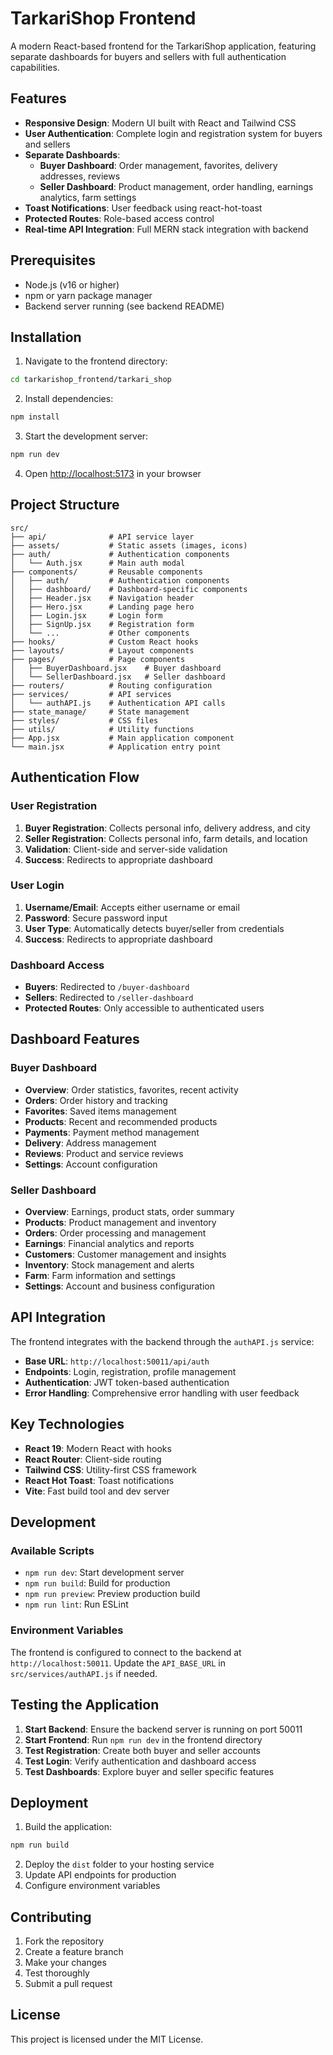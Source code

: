 # TarkariShop Frontend

A modern React-based frontend for the TarkariShop application, featuring separate dashboards for buyers and sellers with full authentication capabilities.

## Features

- **Responsive Design**: Modern UI built with React and Tailwind CSS
- **User Authentication**: Complete login and registration system for buyers and sellers
- **Separate Dashboards**: 
  - **Buyer Dashboard**: Order management, favorites, delivery addresses, reviews
  - **Seller Dashboard**: Product management, order handling, earnings analytics, farm settings
- **Toast Notifications**: User feedback using react-hot-toast
- **Protected Routes**: Role-based access control
- **Real-time API Integration**: Full MERN stack integration with backend

## Prerequisites

- Node.js (v16 or higher)
- npm or yarn package manager
- Backend server running (see backend README)

## Installation

1. Navigate to the frontend directory:
```bash
cd tarkarishop_frontend/tarkari_shop
```

2. Install dependencies:
```bash
npm install
```

3. Start the development server:
```bash
npm run dev
```

4. Open [http://localhost:5173](http://localhost:5173) in your browser

## Project Structure

```
src/
├── api/              # API service layer
├── assets/           # Static assets (images, icons)
├── auth/             # Authentication components
│   └── Auth.jsx      # Main auth modal
├── components/       # Reusable components
│   ├── auth/         # Authentication components
│   ├── dashboard/    # Dashboard-specific components
│   ├── Header.jsx    # Navigation header
│   ├── Hero.jsx      # Landing page hero
│   ├── Login.jsx     # Login form
│   ├── SignUp.jsx    # Registration form
│   └── ...           # Other components
├── hooks/            # Custom React hooks
├── layouts/          # Layout components
├── pages/            # Page components
│   ├── BuyerDashboard.jsx    # Buyer dashboard
│   └── SellerDashboard.jsx   # Seller dashboard
├── routers/          # Routing configuration
├── services/         # API services
│   └── authAPI.js    # Authentication API calls
├── state_manage/     # State management
├── styles/           # CSS files
├── utils/            # Utility functions
├── App.jsx           # Main application component
└── main.jsx          # Application entry point
```

## Authentication Flow

### User Registration
1. **Buyer Registration**: Collects personal info, delivery address, and city
2. **Seller Registration**: Collects personal info, farm details, and location
3. **Validation**: Client-side and server-side validation
4. **Success**: Redirects to appropriate dashboard

### User Login
1. **Username/Email**: Accepts either username or email
2. **Password**: Secure password input
3. **User Type**: Automatically detects buyer/seller from credentials
4. **Success**: Redirects to appropriate dashboard

### Dashboard Access
- **Buyers**: Redirected to `/buyer-dashboard`
- **Sellers**: Redirected to `/seller-dashboard`
- **Protected Routes**: Only accessible to authenticated users

## Dashboard Features

### Buyer Dashboard
- **Overview**: Order statistics, favorites, recent activity
- **Orders**: Order history and tracking
- **Favorites**: Saved items management
- **Products**: Recent and recommended products
- **Payments**: Payment method management
- **Delivery**: Address management
- **Reviews**: Product and service reviews
- **Settings**: Account configuration

### Seller Dashboard
- **Overview**: Earnings, product stats, order summary
- **Products**: Product management and inventory
- **Orders**: Order processing and management
- **Earnings**: Financial analytics and reports
- **Customers**: Customer management and insights
- **Inventory**: Stock management and alerts
- **Farm**: Farm information and settings
- **Settings**: Account and business configuration

## API Integration

The frontend integrates with the backend through the `authAPI.js` service:

- **Base URL**: `http://localhost:50011/api/auth`
- **Endpoints**: Login, registration, profile management
- **Authentication**: JWT token-based authentication
- **Error Handling**: Comprehensive error handling with user feedback

## Key Technologies

- **React 19**: Modern React with hooks
- **React Router**: Client-side routing
- **Tailwind CSS**: Utility-first CSS framework
- **React Hot Toast**: Toast notifications
- **Vite**: Fast build tool and dev server

## Development

### Available Scripts

- `npm run dev`: Start development server
- `npm run build`: Build for production
- `npm run preview`: Preview production build
- `npm run lint`: Run ESLint

### Environment Variables

The frontend is configured to connect to the backend at `http://localhost:50011`. Update the `API_BASE_URL` in `src/services/authAPI.js` if needed.

## Testing the Application

1. **Start Backend**: Ensure the backend server is running on port 50011
2. **Start Frontend**: Run `npm run dev` in the frontend directory
3. **Test Registration**: Create both buyer and seller accounts
4. **Test Login**: Verify authentication and dashboard access
5. **Test Dashboards**: Explore buyer and seller specific features

## Deployment

1. Build the application:
```bash
npm run build
```

2. Deploy the `dist` folder to your hosting service
3. Update API endpoints for production
4. Configure environment variables

## Contributing

1. Fork the repository
2. Create a feature branch
3. Make your changes
4. Test thoroughly
5. Submit a pull request

## License

This project is licensed under the MIT License.
